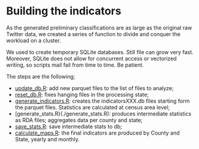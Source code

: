 # Building the indicators
As the generated preliminary classifications are as large as the original raw Twitter data, we created a series of function to divide and conquer the workload on a cluster.

We used to create temporary SQLite databases. Still file can grow very fast. Moreover, SQLite does not allow for concurrent access or vectorized writing, so scripts mail fail from time to time. Be patient.

The steps are the following;
* [update_db.R](./update_db.R): add new parquet files to the list of files to analyze;
* [reset_db.R](./reset_db.R): fixes hanging files in the processing state;
* [generate_indicators.R](./generate_indicators.R): creates the indicatorsXXX.db files starting form the parquet files. Statistics are calculated at census area level;
* [generate_stats.R}(./generate_stats.R): produces intermediate statistics as RDA files; aggregates data per county and state;
* [save_stats.R](./save_stats.R): save intermediate stats to db;
* [calculate_maps.R](./calculate_maps.R): the final indicators are produced by County and State, yearly and monthly.

